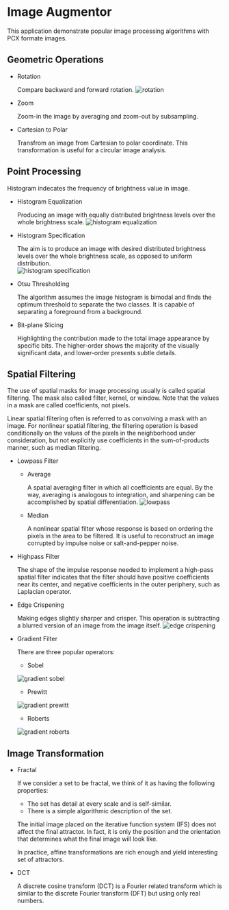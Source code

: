 # Image Augmentor

This application demonstrate popular image processing algorithms with PCX formate images.

## Geometric Operations

- Rotation

  Compare backward and forward rotation.
  ![rotation](help/rotation.png)
- Zoom

  Zoom-in the image by averaging and zoom-out by subsampling.

- Cartesian to Polar 

  Transfrom an image from Cartesian to polar coordinate. This transformation is useful for a circular image analysis.

## Point Processing

Histogram indecates the frequency of brightness value in image.

- Histogram Equalization

  Producing an image with equally distributed brightness levels over the whole brightness scale.
  ![histogram equalization](help/histogram-equalization.png)
- Histogram Specification

  The aim is to produce an image with desired distributed brightness levels over the whole brightness scale, as opposed to uniform distribution.  
  ![histogram specification](help/histogram-specification.png)
- Otsu Thresholding

  The algorithm assumes the image histogram is bimodal and finds the optimum threshold to separate the two classes. It is capable of separating a foreground from a background.

- Bit-plane Slicing

  Highlighting the contribution made to the total image appearance by specific bits. The higher-order shows the majority of the visually significant data, and lower-order presents subtle details.


## Spatial Filtering

The use of spatial masks for image processing usually is called spatial filtering. The mask also called filter, kernel, or window. Note that the values in a mask are called coefficients, not pixels.

Linear spatial filtering often is referred to as convolving a mask with an image. For nonlinear spatial filtering, the filtering operation is based conditionally on the values of the pixels in the neighborhood under consideration, but not explicitly use coefficients in the sum-of-products manner, such as median filtering.

- Lowpass Filter

  - Average
    
    A spatial averaging filter in which all coefficients are equal. By the way, averaging is analogous to integration, and sharpening can be accomplished by spatial differentiation.
    ![lowpass](help/lowpass.png)

  - Median

    A nonlinear spatial filter whose response is based on ordering the pixels in the area to be filtered. It is useful to reconstruct an image corrupted by impulse noise or salt-and-pepper noise.

- Highpass Filter

  The shape of the impulse response needed to implement a high-pass spatial filter indicates that the filter should have positive coefficients near its center, and negative coefficients in the outer periphery, such as Laplacian operator. 

- Edge Crispening

  Making edges slightly sharper and crisper. This operation is subtracting a blurred version of an image from the image itself.
  ![edge crispening](help/edge-crispening.png)
- Gradient Filter

  There are three popular operators:
  - Sobel

  ![gradient sobel](help/gradient-sobel.png)
  - Prewitt

  ![gradient prewitt](help/gradient-prewitt.png)
  - Roberts

  ![gradient roberts](help/gradient-roberts.png)

## Image Transformation

- Fractal

  If we consider a set to be fractal, we think of it as having the following properties:   
  - The set has detail at every scale and is self-similar.
  - There is a simple algorithmic description of the set.

  The initial image placed on the iterative function system (IFS) does not affect the final attractor. In fact, it is only the position and the orientation that determines what the final image will look like.

  In practice, affine transformations are rich enough and yield interesting set of attractors.

- DCT

  A discrete cosine transform (DCT) is a Fourier related transform which is similar to the discrete Fourier transform (DFT) but using only real numbers. 


